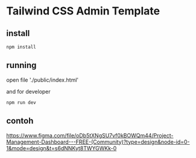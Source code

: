 # Tailwind CSS Admin Template

## install

```
npm install
```

## running

open file './public/index.html'


and for developer
```
npm run dev
```


## contoh

https://www.figma.com/file/oDb5tXNgSU7vf0kBOWQm44/Project-Management-Dashboard---FREE-(Community)?type=design&node-id=0-1&mode=design&t=s6dNNKyt8TWYGWKk-0